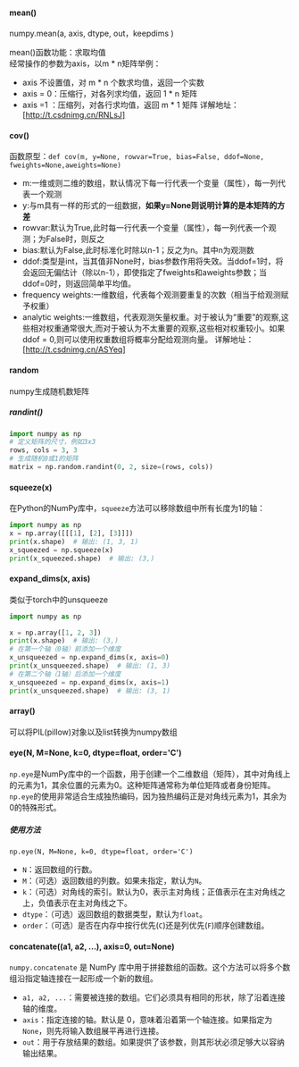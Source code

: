 #### mean()
numpy.mean(a, axis, dtype, out，keepdims )

mean()函数功能：求取均值  
经常操作的参数为axis，以m * n矩阵举例：
- axis 不设置值，对 m * n 个数求均值，返回一个实数
- axis = 0：压缩行，对各列求均值，返回 1 * n 矩阵
- axis =1 ：压缩列，对各行求均值，返回 m * 1 矩阵
详解地址：[http://t.csdnimg.cn/RNLsJ]

#### cov()
函数原型：`def cov(m, y=None, rowvar=True, bias=False, ddof=None, fweights=None,aweights=None)`
- m:一维或则二维的数组，默认情况下每一行代表一个变量（属性），每一列代表一个观测
- y:与m具有一样的形式的一组数据，**如果y=None则说明计算的是本矩阵的方差**
- rowvar:默认为True,此时每一行代表一个变量（属性），每一列代表一个观测；为False时，则反之
- bias:默认为False,此时标准化时除以n-1；反之为n。其中n为观测数
- ddof:类型是int，当其值非None时，bias参数作用将失效。当ddof=1时，将会返回无偏估计（除以n-1），即使指定了fweights和aweights参数；当ddof=0时，则返回简单平均值。
- frequency weights:一维数组，代表每个观测要重复的次数（相当于给观测赋予权重）
- analytic weights:一维数组，代表观测矢量权重。对于被认为“重要”的观察,这些相对权重通常很大,而对于被认为不太重要的观察,这些相对权重较小。如果ddof = 0,则可以使用权重数组将概率分配给观测向量。
详解地址：[http://t.csdnimg.cn/ASYeq]

#### random
numpy生成随机数矩阵
##### randint()
```python
import numpy as np 
# 定义矩阵的尺寸，例如3x3 
rows, cols = 3, 3 
# 生成随机0或1的矩阵 
matrix = np.random.randint(0, 2, size=(rows, cols))
```
#### squeeze(x)
在Python的NumPy库中，`squeeze`方法可以移除数组中所有长度为1的轴：
```python
import numpy as np
x = np.array([[[1], [2], [3]]])
print(x.shape)  # 输出: (1, 3, 1)
x_squeezed = np.squeeze(x)
print(x_squeezed.shape)  # 输出: (3,)
```

#### expand_dims(x, axis)
类似于torch中的unsqueeze
```python
import numpy as np

x = np.array([1, 2, 3])
print(x.shape)  # 输出: (3,)
# 在第一个轴（0轴）前添加一个维度
x_unsqueezed = np.expand_dims(x, axis=0)
print(x_unsqueezed.shape)  # 输出: (1, 3)
# 在第二个轴（1轴）后添加一个维度
x_unsqueezed = np.expand_dims(x, axis=1)
print(x_unsqueezed.shape)  # 输出: (3, 1)
```
#### array()
可以将PIL(pillow)对象以及list转换为numpy数组
#### eye(N, M=None, k=0, dtype=float, order='C')
`np.eye`是NumPy库中的一个函数，用于创建一个二维数组（矩阵），其中对角线上的元素为1，其余位置的元素为0。这种矩阵通常称为单位矩阵或者身份矩阵。`np.eye`的使用非常适合生成独热编码，因为独热编码正是对角线元素为1，其余为0的特殊形式。
##### 使用方法
`np.eye(N, M=None, k=0, dtype=float, order='C')`
- `N`：返回数组的行数。
- `M`：（可选）返回数组的列数。如果未指定，默认为`N`。
- `k`：（可选）对角线的索引。默认为0，表示主对角线；正值表示在主对角线之上，负值表示在主对角线之下。
- `dtype`：（可选）返回数组的数据类型，默认为`float`。
- `order`：（可选）是否在内存中按行优先(`C`)还是列优先(`F`)顺序创建数组。

#### concatenate((a1, a2, ...), axis=0, out=None)
`numpy.concatenate` 是 NumPy 库中用于拼接数组的函数。这个方法可以将多个数组沿指定轴连接在一起形成一个新的数组。
- `a1, a2, ...`：需要被连接的数组。它们必须具有相同的形状，除了沿着连接轴的维度。
- `axis`：指定连接的轴。默认是 0，意味着沿着第一个轴连接。如果指定为 `None`，则先将输入数组展平再进行连接。
- `out`：用于存放结果的数组。如果提供了该参数，则其形状必须足够大以容纳输出结果。